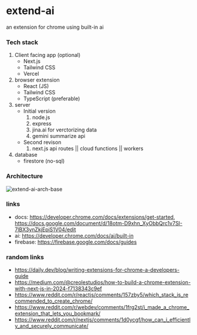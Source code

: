 # extend-ai
an extension for chrome using built-in ai

### Tech stack
1. Client facing app (optional)
	- Next.js
	- Tailwind CSS
	- Vercel
2. browser extension
	- React (JS)
	- Tailwind CSS
	- TypeScript (preferable)
3. server
   - Initial version
  		1. node.js
  		2. express
      3. jina.ai for verctorizing data
      4. gemini summarize api
    - Second revison
        1. next.js api routes || cloud functions || workers
5. database
	- firestore (no-sql)

### Architecture 

![extend-ai-arch-base](https://github.com/user-attachments/assets/e0c7ae70-6974-4794-9890-b74ad6ded8b1)


### links

- docs: https://developer.chrome.com/docs/extensions/get-started, https://docs.google.com/document/d/18otm-D9xhn_XyObbQrc1v7SI-7lBX3ynZkjEpiS1V04/edit
- ai: https://developer.chrome.com/docs/ai/built-in
- firebase: https://firebase.google.com/docs/guides

### random links
- https://daily.dev/blog/writing-extensions-for-chrome-a-developers-guide
- https://medium.com/@creolestudios/how-to-build-a-chrome-extension-with-next-js-in-2024-f7138343c9ef
- https://www.reddit.com/r/reactjs/comments/157zby5/which_stack_is_recommended_to_create_chrome/
- https://www.reddit.com/r/webdev/comments/1frg2st/i_made_a_chrome_extension_that_lets_you_bookmark/
- https://www.reddit.com/r/nextjs/comments/1d0ycgf/how_can_i_efficiently_and_securely_communicate/
